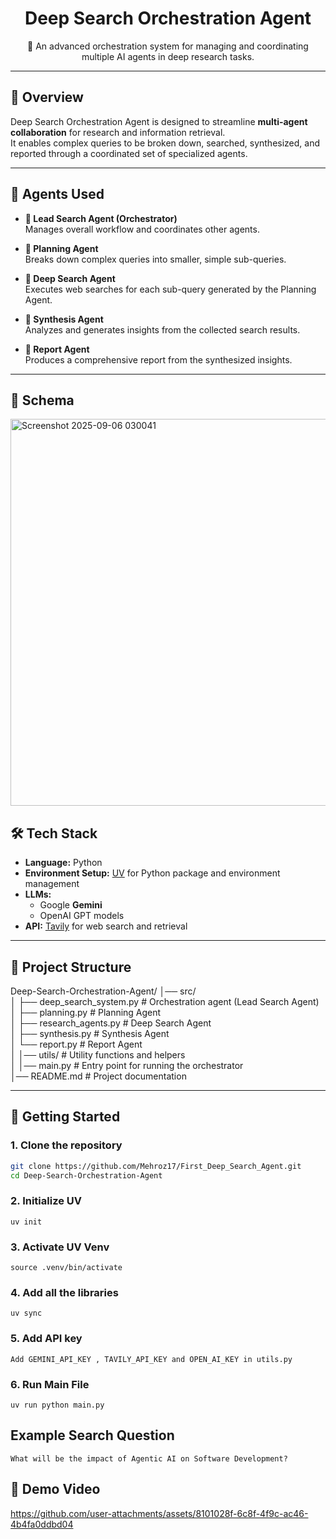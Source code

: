 <h1 align="center">Deep Search Orchestration Agent</h1>

<p align="center">
  🚀 An advanced orchestration system for managing and coordinating multiple AI agents in deep research tasks.
</p>

---

## 📖 Overview
Deep Search Orchestration Agent is designed to streamline **multi-agent collaboration** for research and information retrieval.  
It enables complex queries to be broken down, searched, synthesized, and reported through a coordinated set of specialized agents.

---

## 🧠 Agents Used

- **🔹 Lead Search Agent (Orchestrator)**  
  Manages overall workflow and coordinates other agents.  

- **🔹 Planning Agent**  
  Breaks down complex queries into smaller, simple sub-queries.  

- **🔹 Deep Search Agent**  
  Executes web searches for each sub-query generated by the Planning Agent.  

- **🔹 Synthesis Agent**  
  Analyzes and generates insights from the collected search results.  

- **🔹 Report Agent**  
  Produces a comprehensive report from the synthesized insights.  

---
## 🧩 Schema

<img width="874" height="619" alt="Screenshot 2025-09-06 030041" src="https://github.com/user-attachments/assets/66352c30-efda-481d-af91-f32184baadd7" />


## 🛠️ Tech Stack

- **Language:** Python  
- **Environment Setup:** [UV](https://github.com/astral-sh/uv) for Python package and environment management  
- **LLMs:**  
  - Google **Gemini**  
  - OpenAI GPT models  
- **API:** [Tavily](https://tavily.com/) for web search and retrieval  

---

## 📂 Project Structure
Deep-Search-Orchestration-Agent/
│── src/                        
│   ├── deep_search_system.py   # Orchestration agent (Lead Search Agent)  
│   ├── planning.py             # Planning Agent  
│   ├── research_agents.py      # Deep Search Agent  
│   ├── synthesis.py            # Synthesis Agent  
│   └── report.py               # Report Agent  
│
│── utils/                      # Utility functions and helpers  
│
│── main.py                     # Entry point for running the orchestrator  
│── README.md                   # Project documentation  


---

## 🚀 Getting Started

### 1. Clone the repository
```bash
git clone https://github.com/Mehroz17/First_Deep_Search_Agent.git
cd Deep-Search-Orchestration-Agent
```
### 2. Initialize UV 
```
uv init
```
### 3. Activate UV Venv
```
source .venv/bin/activate   
```
### 4. Add all the libraries
```
uv sync
```
### 5. Add API key 
```
Add GEMINI_API_KEY , TAVILY_API_KEY and OPEN_AI_KEY in utils.py
```

### 6. Run Main File
```
uv run python main.py
```


## Example Search Question

```
What will be the impact of Agentic AI on Software Development?

```


## 📸 Demo Video
https://github.com/user-attachments/assets/8101028f-6c8f-4f9c-ac46-4b4fa0ddbd04


